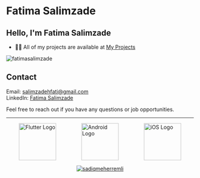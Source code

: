 # Fatima Salimzade

## Hello, I'm Fatima Salimzade

- 👨‍💻 All of my projects are available at [My Projects]([https://github.com/sadiqmeherremli?tab=repositories](https://github.com/fatimasalimzade?tab=repositories))

<p align="left"> <img src="https://komarev.com/ghpvc/?username=sadiqmeherremli&label=Profile%20views&color=0e75b6&style=flat" alt="fatimasalimzade" /> </p>

## Contact

Email: salimzadehfati@gmail.com  
LinkedIn: [Fatima Salimzade]([https://www.linkedin.com/in/sadiq-meherremli/](https://www.linkedin.com/in/fatima-salimzade-5ab50a2b9/))  

Feel free to reach out if you have any questions or job opportunities.

---

<div style="display:flex; justify-content: space-around;">
  <img src="https://tech.pelmorex.com/wp-content/uploads/2020/10/flutter.png" alt="Flutter Logo" width="100">
  <img src="https://res.cloudinary.com/practicaldev/image/fetch/s--H40ocFOu--/c_limit%2Cf_auto%2Cfl_progressive%2Cq_auto%2Cw_880/https://res.cloudinary.com/nedy123/image/upload/v1560565889/Screenshot_2019-06-15_at_3.28.03_AM_hij9sw.png" alt="Android Logo" width="100">
  <img src="https://static.vecteezy.com/system/resources/thumbnails/021/496/368/small/ios-icon-logo-software-phone-apple-symbol-with-name-black-design-mobile-illustration-free-vector.jpg" alt="iOS Logo" width="100">
</div>


<p align="center"> <a href="https://github.com/ryo-ma/github-profile-trophy"><img src="https://github-profile-trophy.vercel.app/?username=sadiqmeherremli" alt="sadiqmeherremli" /></a> </p>
